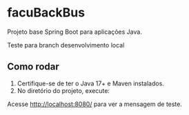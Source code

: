 # facuBackBus

Projeto base Spring Boot para aplicações Java.

Teste para branch desenvolvimento local


## Como rodar

1. Certifique-se de ter o Java 17+ e Maven instalados.
2. No diretório do projeto, execute:


Acesse [http://localhost:8080/](http://localhost:8080/) para ver a mensagem de teste.
